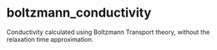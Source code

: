 # boltzmann_conductivity
Conductivity calculated using Boltzmann Transport theory, without the relaxation time approximation.
